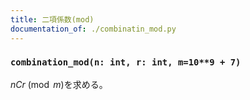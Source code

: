 ```yaml
---
title: 二項係数(mod)
documentation_of: ./combinatin_mod.py
---
```


### `combination_mod(n: int, r: int, m=10**9 + 7)`

$nCr\pmod m$を求める。
